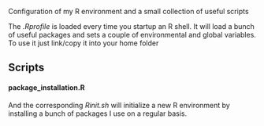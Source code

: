 Configuration of my R environment and a small collection of useful scripts

The *.Rprofile* is loaded every time you startup an R shell. It will load a bunch of useful packages and sets a couple of environmental and global variables. To use it just link/copy it into your home folder

## Scripts

#### package_installation.R

And the corresponding *Rinit.sh* will initialize a new R environment by installing a bunch of packages I use on a regular basis.
